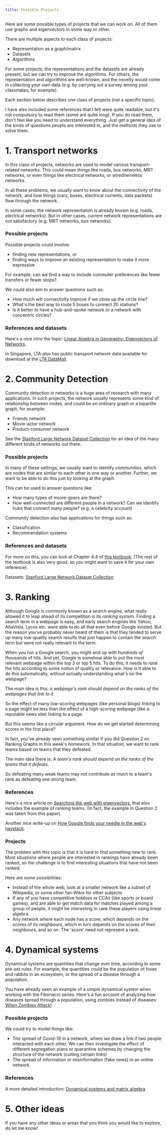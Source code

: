 ```yaml
---
title: Possible Projects
---
```


Here are some possible types of projects that we can work on. All of them use graphs and eigenvectors in some way or other. 

There are multiple aspects to each class of projects:

- Representation as a graph/matrix
- Datasets
- Algorithms

For some projects, the representations and the datasets are already present, but we can try to improve the algorithms. For others, the representation and algorithms are well-known, and the novelty would come in collecting your own data (e.g. by carrying out a survey among your classmates, for example).

Each section below describes one class of projects (not a specific topic).  

I have also included some references that I felt were quite readable, but it's not compulsory to read them (some are quite long). If you do read them, don't feel like you need to understand everything. Just get a general idea of the kinds of questions people are interested in, and the methods they use to solve them.

# 1. Transport networks

In this class of projects, networks are used to model various transport-related networks. This could mean things like roads, bus networks, MRT networks, or even things like electrical networks, or wired/wireless networks.

In all these problems, we usually want to know about the connectivity of the network, and how things (cars, buses, electrical currents, data packets) flow through the network.

In some cases, the network representation is already known (e.g. roads, electrical networks). But in other cases, current network representations are not satisfactory (e.g. MRT networks, bus networks). 

### Possible projects
Possible projects could involve:
- finding new representations, or
- finding ways to improve an existing representation to make it more expressive 

For example, can we find a way to include commuter preferences like fewer transfers or fewer stops?.

We could also aim to answer questions such as: 

- How much will connectivity improve if we close up the circle line? 
- What's the best way to route 5 buses to connect 20 stations?
- Is it better to have a hub-and-spoke network or a network with concentric circles?

### References and datasets
Here's a nice intro the topic: [Linear Algebra in Geography: Eigenvectors of Networks](https://pdfs.semanticscholar.org/b261/1632c1a7687e613b1fcbb02209a5d9e59cf3.pdf).

In Singapore, LTA also has public transport network data available for download at the [LTA DataMall](https://www.mytransport.sg/content/mytransport/home/dataMall.html).

# 2. Community Detection

Community detection in networks is a huge area of research with many applications. In such projects, the network usually represents some kind of relationship between nodes, and could be an ordinary graph or a bipartite graph, for example:

- Friends network
- Movie-actor network
- Product-consumer network

See the [Stanford Large Network Dataset Collection](http://snap.stanford.edu/data/index.html) for an idea of the many different kinds of networks out there.

### Possible projects
In many of these settings, we usually want to identify *communities*, which are nodes that are similar to each other in one way or another. Further, we want to be able to do this just by looking at the graph. 

This can be used to answer questions like:
- How many types of movie-goers are there?
- How well-connected are different people in a network? Can we identify hubs that connect many people? (e.g. a celebrity account)

Community detection also has applications for things such as:
- Classification
- Recommendation systems

### References and datasets
For more on this, you can look at Chapter 4.4 of [this textbook](http://vmls-book.stanford.edu/vmls.pdf). (The rest of the textbook is also very good, so you might want to save it for your own reference).

Datasets: [Stanford Large Network Dataset Collection](http://snap.stanford.edu/data/index.html)

# 3. Ranking

Although Google is commonly known as a _search_ engine, what really allowed it to leap ahead of its competition is its _ranking_ system. Finding a search term in a webpage is easy, and early search engines like Yahoo, AltaVista, Lycos etc. were able to do all that even before Google existed. But the reason you've probably never heard of them is that they tended to serve up many low-quality search results that just happen to contain the search term but were not really relevant to the term.

When you run a Google search, you might end up with _hundreds of thousands_ of hits. And yet, Google is somehow able to put the most relevant webpage within the top 3 or top 5 hits. To do this, it needs to _rank_ the hits according to some notion of quality or relevance. How is it able to do this automatically, without actually understanding what's on the webpage?

The main idea is this: _a webpage's rank should depend on the ranks of the webpages that link to it_.

So the effect of many low-scoring webpages (like personal blogs) linking to a page might be less than the effect of a high-scoring webpage (like a reputable news site) linking to a page.

But this seems like a circular argument. How do we get started determining scores in the first place?

In fact, you've already seen something similar if you did Question 2 on Ranking Graphs in this week's homework. In that situation, we want to rank teams based on teams that they defeated. 

The main idea there is: _A team's rank should depend on the ranks of the teams that it defeats_.

So defeating many weak teams may not contribute as much to a team's rank as defeating one strong team.

### References
Here's a nice article on [Searching the web with eigenvectors](https://www.math.upenn.edu/~wilf/website/KendallWei.pdf), that also includes the example of ranking teams. (In fact, the example in Question 2 was taken from this paper). 

Another nice write-up on [How Google finds your needle in the web's haystack](http://www.ams.org/publicoutreach/feature-column/fcarc-pagerank).

### Projects
The problem with this topic is that it is hard to find something new to rank. Most situations where people are interested in rankings have already been ranked, so the challenge is to find interesting situations that have not been ranked.

Here are some possibilities:
- Instead of the whole web, look at a smaller network like a subset of Wikipedia, or some other fan-Wikis for other subjects
- If any of you have competitive hobbies or CCAs (like sports or board games), and are able to get match data for matches played among a group of people, it might be interesting to rank these players using linear algebra.
- Any network where each node has a score, which depends on the scores of its neighbours, which in turn depends on the scores of their neighbours, and so on. The 'score' need not represent a rank.


# 4. Dynamical systems

Dynamical systems are quantities that change over time, according to some pre-set rules. For example, the quantities could be the population of foxes and rabbits in an ecosystem, or the spread of a disease through a population.

You have already seen an example of a simple dynamical system when working with the Fibonacci series. Here's a fun account of analyzing how diseases spread through a population, using zombies instead of diseases: [When Zombies Attack!](https://loe.org/images/content/091023/Zombie%20Publication.pdf) 

### Possible projects
We could try to model things like:
- The spread of Covid-19 in a network, where we draw a link if two people interacted with each other. We can then investigate the effect of different segregation plans or quarantine schemes by changing the structure of the network (cutting certain links)
- The spread of information or misinformation (fake news) in an online network.


### References
A more detailed introduction: [Dynamical systems and matrix algebra](http://www.math.ubc.ca/~behrend/math223/DynSys.pdf)



# 5. Other ideas

If you have any other ideas or areas that you think you would like to explore, do let me know!


```python

```
